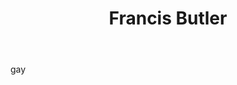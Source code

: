 ﻿---
tags:
 - team2015
title: Francis Butler
subtitle: 
picture: pictures/francis_butler.png
---

gay
